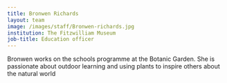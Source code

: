 ```yaml
---
title: Bronwen Richards
layout: team
image: /images/staff/Bronwen-richards.jpg
institution: The Fitzwilliam Museum
job-title: Education officer
---
```

Bronwen works on the schools programme at the Botanic Garden. She is passionate about outdoor learning and using plants to inspire others about the natural world
